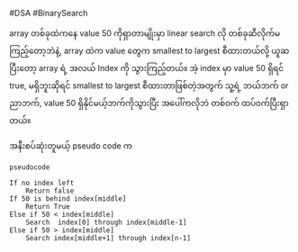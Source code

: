 #DSA #BinarySearch

array တစ်ခုထဲကနေ value 50 ကိုရှာတာမျိုးမှာ linear search လို တစ်ခုဆီလိုက်မကြည့်တော့ဘဲနဲ့, array ထဲက value တွေက smallest to largest စီထားတယ်လို့ ယူဆပြီးတော့ array ရဲ့ အလယ် Index ကို သွားကြည့်တယ်။ အဲ့ index မှာ value 50 ရှိရင် true, မရှိဘူးဆိုရင် smallest to largest စီထားတာဖြစ်တဲ့အတွက် သူ့ရဲ့ ဘယ်ဘက် or ညာဘက်, value 50 ရှိနိုင်မယ့်ဘက်ကိုသွားပြီး အပေါ်ကလိုဘဲ တစ်ဝက် ထပ်ဝက်ပြီးရှာတယ်။

အနီးစပ်ဆုံးတူမယ့် pseudo code က

```
pseudocode 

If no index left
	Return false
If 50 is behind index[middle]
	Return True
Else if 50 < index[middle]
	Search  index[0] through index[middle-1]
Else if 50 > index[middle]
	Search index[middle+1] through index[n-1]

```



